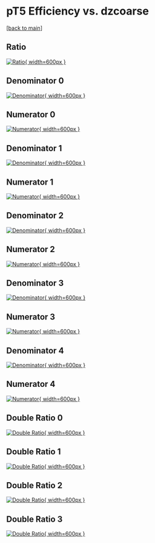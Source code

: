 # pT5 Efficiency vs. dzcoarse

[[back to main](./)]



## Ratio

[![Ratio](../mtv/var/pT5_loweta_11_-1_eff_dzcoarse.png){ width=600px }](../mtv/var/pT5_loweta_11_-1_eff_dzcoarse.pdf)

## Denominator 0

[![Denominator](../mtv/den/pT5_loweta_11_-1_eff_dzcoarse_den0.png){ width=600px }](../mtv/den/pT5_loweta_11_-1_eff_dzcoarse_den0.pdf)

## Numerator 0

[![Numerator](../mtv/num/pT5_loweta_11_-1_eff_dzcoarse_num0.png){ width=600px }](../mtv/num/pT5_loweta_11_-1_eff_dzcoarse_num0.pdf)

## Denominator 1

[![Denominator](../mtv/den/pT5_loweta_11_-1_eff_dzcoarse_den1.png){ width=600px }](../mtv/den/pT5_loweta_11_-1_eff_dzcoarse_den1.pdf)

## Numerator 1

[![Numerator](../mtv/num/pT5_loweta_11_-1_eff_dzcoarse_num1.png){ width=600px }](../mtv/num/pT5_loweta_11_-1_eff_dzcoarse_num1.pdf)

## Denominator 2

[![Denominator](../mtv/den/pT5_loweta_11_-1_eff_dzcoarse_den2.png){ width=600px }](../mtv/den/pT5_loweta_11_-1_eff_dzcoarse_den2.pdf)

## Numerator 2

[![Numerator](../mtv/num/pT5_loweta_11_-1_eff_dzcoarse_num2.png){ width=600px }](../mtv/num/pT5_loweta_11_-1_eff_dzcoarse_num2.pdf)

## Denominator 3

[![Denominator](../mtv/den/pT5_loweta_11_-1_eff_dzcoarse_den3.png){ width=600px }](../mtv/den/pT5_loweta_11_-1_eff_dzcoarse_den3.pdf)

## Numerator 3

[![Numerator](../mtv/num/pT5_loweta_11_-1_eff_dzcoarse_num3.png){ width=600px }](../mtv/num/pT5_loweta_11_-1_eff_dzcoarse_num3.pdf)

## Denominator 4

[![Denominator](../mtv/den/pT5_loweta_11_-1_eff_dzcoarse_den4.png){ width=600px }](../mtv/den/pT5_loweta_11_-1_eff_dzcoarse_den4.pdf)

## Numerator 4

[![Numerator](../mtv/num/pT5_loweta_11_-1_eff_dzcoarse_num4.png){ width=600px }](../mtv/num/pT5_loweta_11_-1_eff_dzcoarse_num4.pdf)

## Double Ratio 0

[![Double Ratio](../mtv/ratio/pT5_loweta_11_-1_eff_dzcoarse_ratio0.png){ width=600px }](../mtv/ratio/pT5_loweta_11_-1_eff_dzcoarse_ratio0.pdf)

## Double Ratio 1

[![Double Ratio](../mtv/ratio/pT5_loweta_11_-1_eff_dzcoarse_ratio1.png){ width=600px }](../mtv/ratio/pT5_loweta_11_-1_eff_dzcoarse_ratio1.pdf)

## Double Ratio 2

[![Double Ratio](../mtv/ratio/pT5_loweta_11_-1_eff_dzcoarse_ratio2.png){ width=600px }](../mtv/ratio/pT5_loweta_11_-1_eff_dzcoarse_ratio2.pdf)

## Double Ratio 3

[![Double Ratio](../mtv/ratio/pT5_loweta_11_-1_eff_dzcoarse_ratio3.png){ width=600px }](../mtv/ratio/pT5_loweta_11_-1_eff_dzcoarse_ratio3.pdf)

